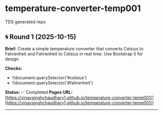 # temperature-converter-temp001
TDS generated repo

## 🌀 Round 1 (2025-10-15)
**Brief:** Create a simple temperature converter that converts Celsius to Fahrenheit and Fahrenheit to Celsius in real time. Use Bootstrap 5 for design.

**Checks:**
- !!document.querySelector('#celsius')
- !!document.querySelector('#fahrenheit')

**Status:** ✅ Completed
**Pages URL:** [https://vinaysinghchaudhary1.github.io/temperature-converter-temp001/](https://vinaysinghchaudhary1.github.io/temperature-converter-temp001/)

---
